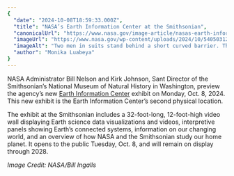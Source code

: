 ```yaml
---
{
  "date": "2024-10-08T18:59:33.000Z",
  "title": "NASA’s Earth Information Center at the Smithsonian",
  "canonicalUrl": "https://www.nasa.gov/image-article/nasas-earth-information-center-at-the-smithsonian/",
  "imageUrl": "https://www.nasa.gov/wp-content/uploads/2024/10/54050312989-7f2d600d29-o.jpg",
  "imageAlt": "Two men in suits stand behind a short curved barrier. They look at a large curved screen that spans the room. The screen shows information, maps, and other graphics that relay information about carbon dioxide. The man on the right is pointing at the display.",
  "author": "Monika Luabeya"
}
---
```


NASA Administrator Bill Nelson and Kirk Johnson, Sant Director of the Smithsonian’s National Museum of Natural History in Washington, preview the agency’s new [Earth Information Center](https://earth.gov/) exhibit on Monday, Oct. 8, 2024. This new exhibit is the Earth Information Center’s second physical location.

The exhibit at the Smithsonian includes a 32-foot-long, 12-foot-high video wall displaying Earth science data visualizations and videos, interpretive panels showing Earth’s connected systems, information on our changing world, and an overview of how NASA and the Smithsonian study our home planet. It opens to the public Tuesday, Oct. 8, and will remain on display through 2028.

_Image Credit: NASA/Bill Ingalls_
